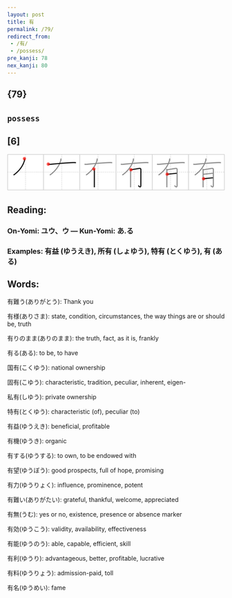 ```yaml
---
layout: post
title: 有
permalink: /79/
redirect_from:
 - /有/
 - /possess/
pre_kanji: 78
nex_kanji: 80
---
```


## {79}

## `possess`

## [6]

<div class="stroke"><img src="../images/E69C89.png" /></div>

## Reading:

### On-Yomi: ユウ、ウ &mdash; Kun-Yomi: あ.る

### Examples: 有益 (ゆうえき), 所有 (しょゆう), 特有 (とくゆう), 有 (ある)

## Words:

有難う(ありがとう): Thank you

有様(ありさま): state, condition, circumstances, the way things are or should be, truth

有りのまま(ありのまま): the truth, fact, as it is, frankly

有る(ある): to be, to have

国有(こくゆう): national ownership

固有(こゆう): characteristic, tradition, peculiar, inherent, eigen-

私有(しゆう): private ownership

特有(とくゆう): characteristic (of), peculiar (to)

有益(ゆうえき): beneficial, profitable

有機(ゆうき): organic

有する(ゆうする): to own, to be endowed with

有望(ゆうぼう): good prospects, full of hope, promising

有力(ゆうりょく): influence, prominence, potent

有難い(ありがたい): grateful, thankful, welcome, appreciated

有無(うむ): yes or no, existence, presence or absence marker

有効(ゆうこう): validity, availability, effectiveness

有能(ゆうのう): able, capable, efficient, skill

有利(ゆうり): advantageous, better, profitable, lucrative

有料(ゆうりょう): admission-paid, toll

有名(ゆうめい): fame
